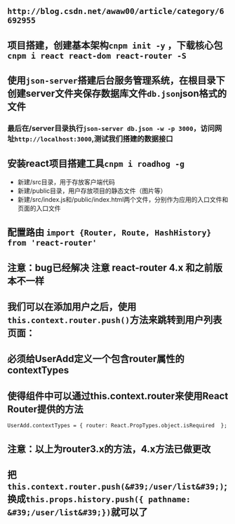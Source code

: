 ## `http://blog.csdn.net/awaw00/article/category/6692955`

## 项目搭建，创建基本架构`cnpm init -y` ，下载核心包`cnpm i react react-dom react-router -S`

## 使用`json-server`搭建后台服务管理系统，在根目录下创建server文件夹保存数据库文件`db.json`json格式的文件
### 最后在/server目录执行`json-server db.json -w -p 3000`，访问网址`http://localhost:3000`,测试我们搭建的数据接口

## 安装react项目搭建工具`cnpm i roadhog -g`

* 新建/src目录，用于存放客户端代码
* 新建/public目录，用户存放项目的静态文件（图片等）
* 新建/src/index.js和/public/index.html两个文件，分别作为应用的入口文件和页面的入口文件

## 配置路由 `import {Router, Route, HashHistory} from 'react-router'`

## 注意：bug已经解决  注意 react-router 4.x 和之前版本不一样 

## 我们可以在添加用户之后，使用`this.context.router.push()`方法来跳转到用户列表页面：
## 必须给UserAdd定义一个包含router属性的contextTypes
## 使得组件中可以通过this.context.router来使用React Router提供的方法
`UserAdd.contextTypes = {
  router: React.PropTypes.object.isRequired 
};`

## 注意：以上为router3.x的方法，4.x方法已做更改
## 把`this.context.router.push(&#39;/user/list&#39;)`; 换成`this.props.history.push({ pathname: &#39;/user/list&#39;})`就可以了







